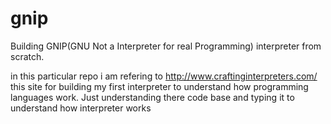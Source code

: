 # gnip
Building GNIP(GNU Not a  Interpreter for real Programming) interpreter from scratch. 


in this particular repo i am refering to http://www.craftinginterpreters.com/ this site for building my first interpreter to understand how programming languages work. Just understanding there code base and typing it to understand how interpreter works

